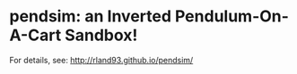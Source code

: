 # pendsim: an Inverted Pendulum-On-A-Cart Sandbox!

For details, see: http://rland93.github.io/pendsim/
